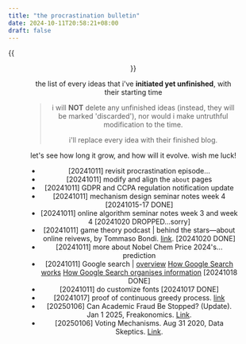 ```yaml
---
title: "the procrastination bulletin"
date: 2024-10-11T20:58:21+08:00
draft: false
---
```


{{<figure align="center" src="/tattooed_heart/procrastination.jpeg">}}

the list of every ideas that i've **initiated yet unfinished**, with their starting time

> i will **NOT** delete any unfinished ideas (instead, they will be marked 'discarded'), nor would i make untruthful modification to the time.
>
> i'll replace every idea with their finished blog.

let's see how long it grow, and how will it evolve. wish me luck!

- [20241011] revisit procrastination episode...
- [20241011] modify and align the `about` pages
- [20241011] GDPR and CCPA regulation notification update
- [20241011] mechanism design seminar notes week 4 [20241015-17 DONE]
- [20241011] online algorithm seminar notes week 3 and week 4 [20241020 DROPPED...sorry]
- [20241011] game theory podcast | behind the stars—about online reivews, by Tommaso Bondi. [link](https://podcasts.apple.com/us/podcast/game-changer-the-game-theory-podcast/id1536444695?i=1000619160914). [20241020 DONE]
- [20241011] more about Nobel Chem Price 2024's... prediction
- [20241011] Google search | [overview](https://www.google.com/intl/en_uk/search/howsearchworks/) [How Google Search works](https://www.google.com/intl/en_uk/search/howsearchworks/how-search-works/) [How Google Search organises information](https://www.google.com/intl/en_uk/search/howsearchworks/how-search-works/organizing-information/) [20241018 DONE]
- [20241011] do customize fonts [20241017 DONE]
- [20241017] proof of continuous greedy process. [link](/posts/mechanism_design_seminar_week_4/)
- [20250106] Can Academic Fraud Be Stopped? (Update). Jan 1 2025, Freakonomics. [Link](https://freakonomics.com/podcast/can-academic-fraud-be-stopped-update/).
- [20250106] Voting Mechanisms. Aug 31 2020, Data Skeptics. [Link](https://podcasts.apple.com/cn/podcast/data-skeptic/id890348705?i=1000489647682).
